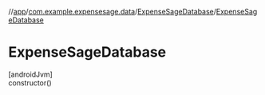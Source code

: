 //[app](../../../index.md)/[com.example.expensesage.data](../index.md)/[ExpenseSageDatabase](index.md)/[ExpenseSageDatabase](-expense-sage-database.md)

# ExpenseSageDatabase

[androidJvm]\
constructor()
